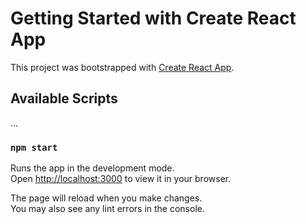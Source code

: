 # Getting Started with Create React App

This project was bootstrapped with [Create React App](https://github.com/facebook/create-react-app).

## Available Scripts

...

### `npm start`

Runs the app in the development mode.\
Open [http://localhost:3000](http://localhost:3000) to view it in your browser.

The page will reload when you make changes.\
You may also see any lint errors in the console.

